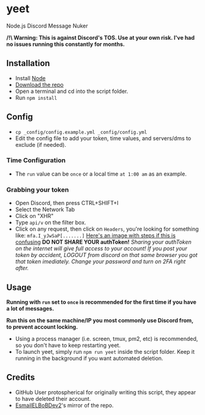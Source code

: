# yeet

Node.js Discord Message Nuker

**/!\ Warning: This is against Discord's TOS. Use at your own risk. I've had no issues running this constantly for months.**

## Installation

- Install [Node](https://nodejs.org/en/download/)
- [Download the repo](https://github.com/ChxseH/yeet/archive/main.zip)
- Open a terminal and cd into the script folder.
- Run `npm install`

## Config

- `cp _config/config.example.yml _config/config.yml`
- Edit the config file to add your token, time values, and servers/dms to exclude (if needed).

### Time Configuration
- The `run` value can be `once` or a local time `at 1:00 am` as an example.

### Grabbing your token
- Open Discord, then press CTRL+SHIFT+I
- Select the Network Tab
- Click on "XHR"
- Type `api/v` on the filter box.
- Click on any request, then click on `Headers`, you're looking for something like: `mfa.I_yJwSaP[.......]`
[Here's an image with steps if this is confusing](https://i.imgur.com/q2esGXI.png)
**DO NOT SHARE YOUR authToken!**
*Sharing your authToken on the internet will give full access to your account! If you post your token by accident, LOGOUT from discord on that same browser you got that token imediately. Change your password and turn on 2FA right after.*

## Usage

**Running with `run` set to `once` is recommended for the first time if you have a lot of messages.**

**Run this on the same machine/IP you most commonly use Discord from, to prevent account locking.**

- Using a process manager (i.e. screen, tmux, pm2, etc) is recommended, so you don't have to keep restarting yeet.
- To launch yeet, simply run `npm run yeet` inside the script folder. Keep it running in the background if you want automated deletion.

## Credits
* GitHub User protospherical for originally writing this script, they appear to have deleted their account.
* [EsmailELBoBDev2](https://github.com/EsmailELBoBDev2/yeet)'s mirror of the repo.